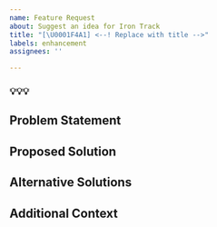```yaml
---
name: Feature Request
about: Suggest an idea for Iron Track
title: "[\U0001F4A1] <--! Replace with title -->"
labels: enhancement
assignees: ''

---
```


### 💡💡💡

## Problem Statement
<!-- Describe the problem this feature would solve -->

## Proposed Solution
<!-- Describe your solution -->

## Alternative Solutions
<!-- Describe alternatives you've considered -->

## Additional Context
<!-- Add any other context or screenshots -->

